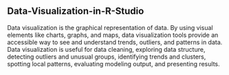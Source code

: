 ## Data-Visualization-in-R-Studio
Data visualization is the graphical representation of data. By using visual elements like charts, graphs, and maps, data visualization tools provide an accessible way to see and understand trends, outliers, and patterns in data. Data visualization is useful for data cleaning, exploring data structure, detecting outliers and unusual groups, identifying trends and clusters, spotting local patterns, evaluating modeling output, and presenting results.


